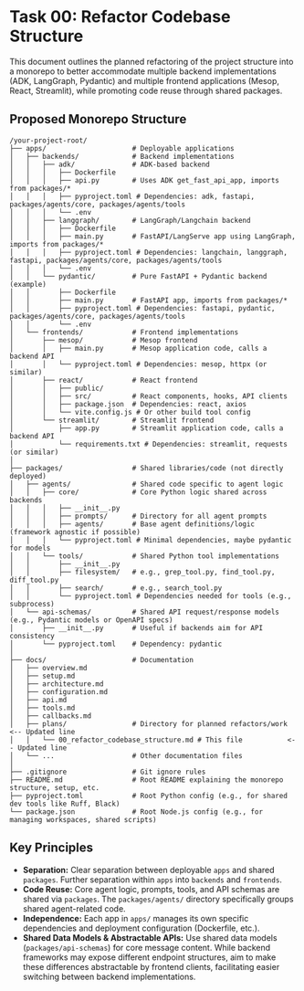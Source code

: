 # Task 00: Refactor Codebase Structure

This document outlines the planned refactoring of the project structure into a monorepo to better accommodate multiple backend implementations (ADK, LangGraph, Pydantic) and multiple frontend applications (Mesop, React, Streamlit), while promoting code reuse through shared packages.

## Proposed Monorepo Structure

```text
/your-project-root/
├── apps/                     # Deployable applications
│   ├── backends/             # Backend implementations
│   │   ├── adk/              # ADK-based backend
│   │   │   ├── Dockerfile
│   │   │   ├── api.py        # Uses ADK get_fast_api_app, imports from packages/*
│   │   │   ├── pyproject.toml # Dependencies: adk, fastapi, packages/agents/core, packages/agents/tools
│   │   │   └── .env
│   │   ├── langgraph/        # LangGraph/Langchain backend
│   │   │   ├── Dockerfile
│   │   │   ├── main.py       # FastAPI/LangServe app using LangGraph, imports from packages/*
│   │   │   ├── pyproject.toml # Dependencies: langchain, langgraph, fastapi, packages/agents/core, packages/agents/tools
│   │   │   └── .env
│   │   └── pydantic/         # Pure FastAPI + Pydantic backend (example)
│   │       ├── Dockerfile
│   │       ├── main.py       # FastAPI app, imports from packages/*
│   │       ├── pyproject.toml # Dependencies: fastapi, pydantic, packages/agents/core, packages/agents/tools
│   │       └── .env
│   └── frontends/            # Frontend implementations
│       ├── mesop/            # Mesop frontend
│       │   ├── main.py       # Mesop application code, calls a backend API
│       │   └── pyproject.toml # Dependencies: mesop, httpx (or similar)
│       ├── react/            # React frontend
│       │   ├── public/
│       │   ├── src/          # React components, hooks, API clients
│       │   ├── package.json  # Dependencies: react, axios
│       │   └── vite.config.js # Or other build tool config
│       └── streamlit/        # Streamlit frontend
│           ├── app.py        # Streamlit application code, calls a backend API
│           └── requirements.txt # Dependencies: streamlit, requests (or similar)
│
├── packages/                 # Shared libraries/code (not directly deployed)
│   ├── agents/               # Shared code specific to agent logic
│   │   ├── core/             # Core Python logic shared across backends
│   │   │   ├── __init__.py
│   │   │   ├── prompts/      # Directory for all agent prompts
│   │   │   ├── agents/       # Base agent definitions/logic (framework agnostic if possible)
│   │   │   └── pyproject.toml # Minimal dependencies, maybe pydantic for models
│   │   └── tools/            # Shared Python tool implementations
│   │       ├── __init__.py
│   │       ├── filesystem/   # e.g., grep_tool.py, find_tool.py, diff_tool.py
│   │       ├── search/       # e.g., search_tool.py
│   │       └── pyproject.toml # Dependencies needed for tools (e.g., subprocess)
│   └── api-schemas/          # Shared API request/response models (e.g., Pydantic models or OpenAPI specs)
│       ├── __init__.py       # Useful if backends aim for API consistency
│       └── pyproject.toml    # Dependency: pydantic
│
├── docs/                     # Documentation
│   ├── overview.md
│   ├── setup.md
│   ├── architecture.md
│   ├── configuration.md
│   ├── api.md
│   ├── tools.md
│   ├── callbacks.md
│   ├── plans/                # Directory for planned refactors/work  <-- Updated line
│   │   └── 00_refactor_codebase_structure.md # This file           <-- Updated line
│   └── ...                   # Other documentation files
│
├── .gitignore                # Git ignore rules
├── README.md                 # Root README explaining the monorepo structure, setup, etc.
├── pyproject.toml            # Root Python config (e.g., for shared dev tools like Ruff, Black)
└── package.json              # Root Node.js config (e.g., for managing workspaces, shared scripts)
```

## Key Principles

*   **Separation:** Clear separation between deployable `apps` and shared `packages`. Further separation within `apps` into `backends` and `frontends`.
*   **Code Reuse:** Core agent logic, prompts, tools, and API schemas are shared via `packages`. The `packages/agents/` directory specifically groups shared agent-related code.
*   **Independence:** Each app in `apps/` manages its own specific dependencies and deployment configuration (Dockerfile, etc.).
*   **Shared Data Models & Abstractable APIs:** Use shared data models (`packages/api-schemas`) for core message content. While backend frameworks may expose different endpoint structures, aim to make these differences abstractable by frontend clients, facilitating easier switching between backend implementations.

